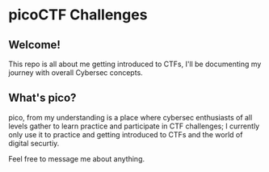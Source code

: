 # picoCTF Challenges

## Welcome!

This repo is all about me getting introduced to CTFs, I'll be documenting my
journey with overall Cybersec concepts.

## What's pico?

pico, from my understanding is a place where cybersec enthusiasts of all levels
gather to learn practice and participate in CTF challenges; I currently only use
it to practice and getting introduced to CTFs and the world of digital securtiy.

Feel free to message me about anything.
